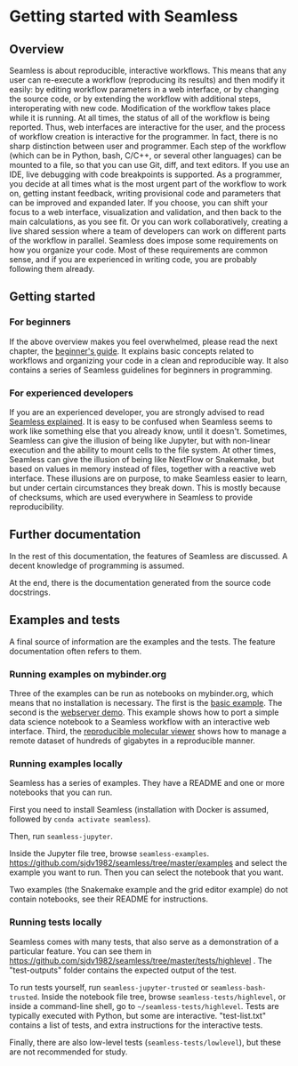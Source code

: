 # Getting started with Seamless

## Overview

Seamless is about reproducible, interactive workflows. This means that any user can re-execute a workflow (reproducing its results) and then modify it easily: by editing workflow parameters in a web interface, or by changing the source code, or by extending the workflow with additional steps, interoperating with new code. Modification of the workflow takes place while it is running. At all times, the status of all of the workflow is being reported. Thus, web interfaces are interactive for the user, and the process of workflow creation is interactive for the programmer. In fact, there is no sharp distinction between user and programmer. Each step of the workflow (which can be in Python, bash, C/C++, or several other languages) can be mounted to a file, so that you can use Git, diff, and text editors. If you use an IDE, live debugging with code breakpoints is supported. As a programmer, you decide at all times what is the most urgent part of the workflow to work on, getting instant feedback, writing provisional code and parameters that can be improved and expanded later. If you choose, you can shift your focus to a web interface, visualization and validation, and then back to the main calculations, as you see fit. Or you can work collaboratively, creating a live shared session where a team of developers can work on different parts of the workflow in parallel. Seamless does impose some requirements on how you organize your code. Most of these requirements are common sense, and if you are experienced in writing code, you are probably following them already.

## Getting started

### For beginners

If the above overview makes you feel overwhelmed, please read the next chapter, the [beginner's guide](http://sjdv1982.github.io/seamless/sphinx/html/beginner.html). It explains basic concepts related to workflows and organizing your code in a clean and reproducible way. It also contains a series of Seamless guidelines for beginners in programming.

### For experienced developers

If you are an experienced developer, you are strongly advised to read [Seamless explained](http://sjdv1982.github.io/seamless/sphinx/html/explained.html). It is easy to be confused when Seamless seems to work like something else that you already know, until it doesn't. Sometimes, Seamless can give the illusion of being like Jupyter, but with non-linear execution and the ability to mount cells to the file system. At other times, Seamless can give the illusion of being like NextFlow or Snakemake, but based on values in memory instead of files, together with a reactive web interface. These illusions are on purpose, to make Seamless easier to learn, but under certain circumstances they break down. This is mostly because of checksums, which are used everywhere in Seamless to provide reproducibility.

## Further documentation

In the rest of this documentation, the features of Seamless are discussed. A decent knowledge of programming is assumed.

At the end, there is the documentation generated from the source code docstrings.

## Examples and tests

A final source of information are the examples and the tests. The feature documentation often refers to them.

### Running examples on mybinder.org

Three of the examples can be run as notebooks on mybinder.org, which means that no installation is necessary. The first is the [basic example](https://mybinder.org/v2/gh/sjdv1982/seamless-binder-demo/main?labpath=basic-example.ipynb). The second is the [webserver demo](https://mybinder.org/v2/gh/sjdv1982/seamless-binder-demo/main?labpath=webserver/webserver.ipynb). This example shows how to port a simple data science notebook to a Seamless workflow with an interactive web interface. Third, the [reproducible molecular viewer](https://mybinder.org/v2/gh/sjdv1982/seamless-binder-demo/main?labpath=reproducible-pdb-viewer/reproducible-pdb-viewer.ipynb) shows how to manage a remote dataset of hundreds of gigabytes in a reproducible manner.

### Running examples locally

Seamless has a series of examples. They have a README and one or more notebooks that you can run.

First you need to install Seamless (installation with Docker is assumed, followed by `conda activate seamless`).

Then, run `seamless-jupyter`.

Inside the Jupyter file tree, browse `seamless-examples`.
<https://github.com/sjdv1982/seamless/tree/master/examples>
and select the example you want to run. Then you can select the notebook that you want.

Two examples (the Snakemake example and the grid editor example) do not contain notebooks, see their README for instructions.

### Running tests locally

Seamless comes with many tests, that also serve as a demonstration of a particular feature. You can see them in <https://github.com/sjdv1982/seamless/tree/master/tests/highlevel> . The "test-outputs" folder contains the expected output of the test.

To run tests yourself, run `seamless-jupyter-trusted` or `seamless-bash-trusted`. Inside the notebook file tree, browse `seamless-tests/highlevel`, or inside a command-line shell, go to `~/seamless-tests/highlevel`. Tests are typically executed with Python, but some are interactive. "test-list.txt" contains a list of tests, and extra instructions for the interactive tests.

Finally, there are also low-level tests (`seamless-tests/lowlevel`), but these are not recommended for study.

<!--
## Additional features
- Transformers can be written in Python, IPython, bash, or any compiled language (C, C++, Rust, Go, ...).
- Bash transformers can be executed inside Docker images.
- IPython transformers can use IPython magics, allowing the use of languages such as Cython (tested), Matlab/Octave (untested), Julia (untested), or R (tested).
- The use of a database as a checksum-to-buffer cache
- Seamless instances can communicate, serving as job slaves or result caches for transformations.
- Interactive monitoring of status and exception messages.
-->

<!-- TODO: document the Seamless tools (man pages)>